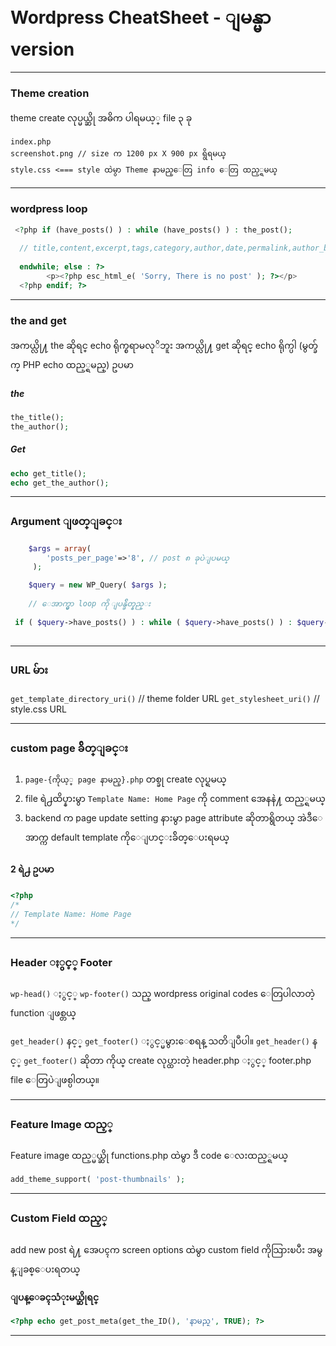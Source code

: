 # Wordpress CheatSheet - ျမန္မာ version
-------
### Theme creation
theme create လုပ္မယ္ဆို
အဓိက ပါရမယ့္  file ၃ ခု
```plaintext
index.php  
screenshot.png // size က 1200 px X 900 px ရွိရမယ္
style.css <=== style ထဲမွာ Theme နာမည္ေတြ info ေတြ ထည့္ရမယ္
```
--------
### wordpress loop
```php
 <?php if (have_posts() ) : while (have_posts() ) : the_post();
 
  // title,content,excerpt,tags,category,author,date,permalink,author_bio
  
  endwhile; else : ?>
		<p><?php esc_html_e( 'Sorry, There is no post' ); ?></p>
  <?php endif; ?>
```
------
### the and get
အကယ္လို႔  the  ဆိုရင္  echo ရိုက္စရာမလုိဘူး
အကယ္လို႔  get ဆိုရင္ echo ရိုက္ပါ  (မွတ္ခ်က္ PHP echo ထည့္ရမည္)
ဥပမာ

##### the
```php
the_title();
the_author();
```

##### Get
```php
echo get_title();
echo get_the_author();
```
------
### Argument ျဖတ္ျခင္း

```php
    $args = array(
		'posts_per_page'=>'8', // post ၈ ခုပဲျပမယ္
	 );

	$query = new WP_Query( $args );
	
	// ေအာက္မွာ loop ကို ျပန္ခ်ိတ္နည္း
	
 if ( $query->have_posts() ) : while ( $query->have_posts() ) : $query->the_post(); ?>
 
```
------
### URL မ်ား
`get_template_directory_uri()` // theme folder URL
`get_stylesheet_uri()` // style.css URL

-----
### custom page ခ်ိတ္ျခင္း
1. `page-{ကိုယ့္ page နာမည္}.php` တစ္ခု create လုပ္ရမယ္
2. file ရဲ႕ထိပ္နားမွာ `Template Name: Home Page` ကို comment အေနနဲ႔ ထည့္ရမယ္
3. backend က page update setting နားမွာ page attribute ဆိုတာရွိတယ္ အဲဒီေအာက္က default template ကိုေျပာင္းခ်ိတ္ေပးရမယ္


#### 2 ရဲ႕    ဥပမာ
```php
<?php
/*
// Template Name: Home Page
*/
```
---------
### Header ႏွင့္ Footer 
`wp-head()` ႏွင့္ `wp-footer()` သည္ wordpress original codes ေတြပါလာတဲ့ function ျဖစ္တယ္

`get_header()` နင့္ `get_footer()`  ႏွင့္မမွားေစရန္ သတိျပဳပါ။
`get_header()` နင့္ `get_footer()` ဆိုတာ ကိုယ္ create  လုပ္ထားတဲ့ header.php ႏွင့္ footer.php file ေတြပဲျဖစ္ပါတယ္။

-------
### Feature Image ထည့္

Feature image ထည့္မယ္ဆို functions.php ထဲမွာ ဒီ code ေလးထည့္ရမယ္
```php
add_theme_support( 'post-thumbnails' ); 
```
-------

### Custom Field ထည့္

add new post ရဲ႔ အေပၚက screen options ထဲမွာ custom field ကိုသြားၿပီး အမွန္ျခစ္ေပးရတယ္


**ျပန္ေခၚသံုးမယ္ဆိုရင္**

```php
<?php echo get_post_meta(get_the_ID(), 'နာမည္', TRUE); ?>
```

-------



